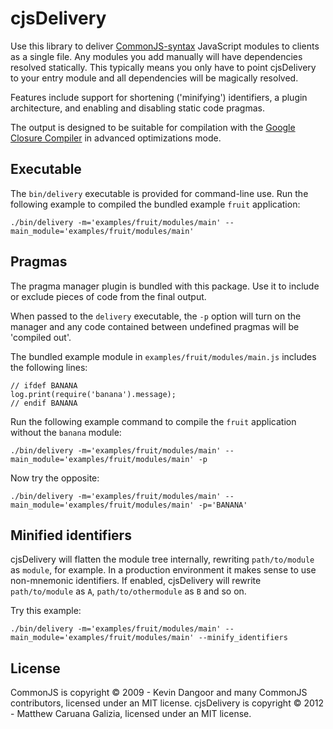 # cjsDelivery #

Use this library to deliver [CommonJS-syntax](http://wiki.commonjs.org/wiki/Modules/1.1.1) JavaScript modules to clients as a single file. Any modules you add manually will have dependencies resolved statically. This typically means you only have to point cjsDelivery to your entry module and all dependencies will be magically resolved.

Features include support for shortening ('minifying') identifiers, a plugin architecture, and enabling and disabling static code pragmas.

The output is designed to be suitable for compilation with the [Google Closure Compiler](https://developers.google.com/closure/compiler/) in advanced optimizations mode.

## Executable ##

The `bin/delivery` executable is provided for command-line use. Run the following example to compiled the bundled example `fruit` application:

```
./bin/delivery -m='examples/fruit/modules/main' --main_module='examples/fruit/modules/main'
```

## Pragmas ##

The pragma manager plugin is bundled with this package. Use it to include or exclude pieces of code from the final output.

When passed to the `delivery` executable, the `-p` option will turn on the manager and any code contained between undefined pragmas will be 'compiled out'.

The bundled example module in `examples/fruit/modules/main.js` includes the following lines:

```
// ifdef BANANA
log.print(require('banana').message);
// endif BANANA
```

Run the following example command to compile the `fruit` application without the `banana` module:

```
./bin/delivery -m='examples/fruit/modules/main' --main_module='examples/fruit/modules/main' -p
```

Now try the opposite:

```
./bin/delivery -m='examples/fruit/modules/main' --main_module='examples/fruit/modules/main' -p='BANANA'
```

## Minified identifiers ##

cjsDelivery will flatten the module tree internally, rewriting `path/to/module` as `module`, for example. In a production environment it makes sense to use non-mnemonic identifiers. If enabled, cjsDelivery will rewrite `path/to/module` as `A`, `path/to/othermodule` as `B` and so on.

Try this example:

```
./bin/delivery -m='examples/fruit/modules/main' --main_module='examples/fruit/modules/main' --minify_identifiers
```

## License ##

CommonJS is copyright © 2009 - Kevin Dangoor and many CommonJS contributors, licensed under an MIT license.
cjsDelivery is copyright © 2012 - Matthew Caruana Galizia, licensed under an MIT license.